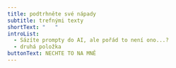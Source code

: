 ```yaml
---
title: podtrhněte své nápady
subtitle: trefnými texty
shortText: "   "
introList:
  - Sázíte prompty do AI, ale pořád to není ono...?
  - druhá položka
buttonText: NECHTE TO NA MNĚ
---
```

